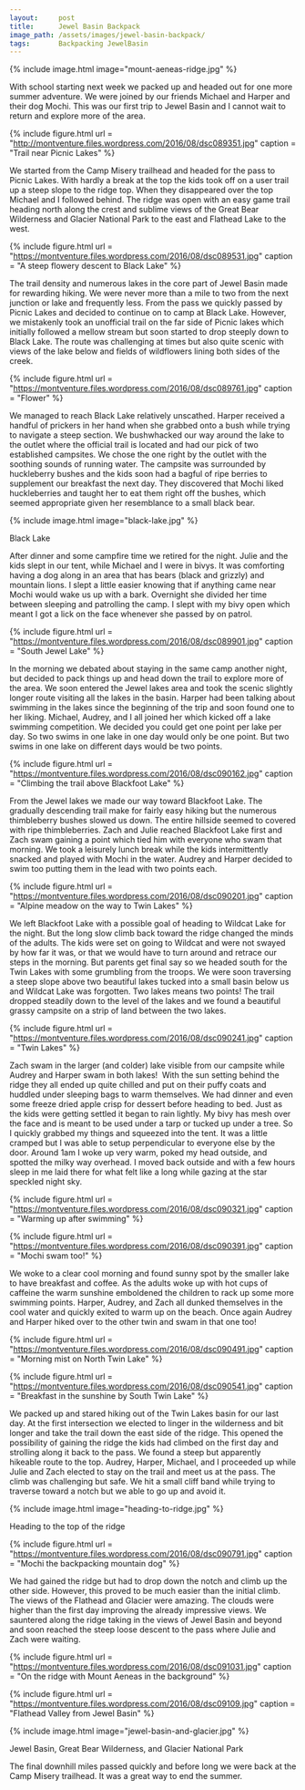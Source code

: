 ```yaml
---
layout:     post
title:      Jewel Basin Backpack
image_path: /assets/images/jewel-basin-backpack/
tags:       Backpacking JewelBasin
---
```

{% include image.html image="mount-aeneas-ridge.jpg" %}

With school starting next week we packed up and headed out for one more summer adventure. We were joined by our friends Michael and Harper and their dog Mochi. This was our first trip to Jewel Basin and I cannot wait to return and explore more of the area.

{% include figure.html
  url     = "http://montventure.files.wordpress.com/2016/08/dsc089351.jpg"
  caption = "Trail near Picnic Lakes"
%}

We started from the Camp Misery trailhead and headed for the pass to Picnic Lakes. With hardly a break at the top the kids took off on a user trail up a steep slope to the ridge top. When they disappeared over the top Michael and I followed behind. The ridge was open with an easy game trail heading north along the crest and sublime views of the Great Bear Wilderness and Glacier National Park to the east and Flathead Lake to the west.

{% include figure.html
  url     = "https://montventure.files.wordpress.com/2016/08/dsc089531.jpg"
  caption = "A steep flowery descent to Black Lake"
%}

The trail density and numerous lakes in the core part of Jewel Basin made for rewarding hiking. We were never more than a mile to two from the next junction or lake and frequently less. From the pass we quickly passed by Picnic Lakes and decided to continue on to camp at Black Lake. However, we mistakenly took an unofficial trail on the far side of Picnic lakes which initially followed a mellow stream but soon started to drop steeply down to Black Lake. The route was challenging at times but also quite scenic with views of the lake below and fields of wildflowers lining both sides of the creek.

{% include figure.html
  url     = "https://montventure.files.wordpress.com/2016/08/dsc089761.jpg"
  caption = "Flower"
%}

We managed to reach Black Lake relatively unscathed. Harper received a handful of prickers in her hand when she grabbed onto a bush while trying to navigate a steep section. We bushwhacked our way around the lake to the outlet where the official trail is located and had our pick of two established campsites. We chose the one right by the outlet with the soothing sounds of running water. The campsite was surrounded by huckleberry bushes and the kids soon had a bagful of ripe berries to supplement our breakfast the next day. They discovered that Mochi liked huckleberries and taught her to eat them right off the bushes, which seemed appropriate given her resemblance to a small black bear.

{% include image.html image="black-lake.jpg" %}
<figcaption class="figure-caption text-center">Black Lake</figcaption>

After dinner and some campfire time we retired for the night. Julie and the kids slept in our tent, while Michael and I were in bivys. It was comforting having a dog along in an area that has bears (black and grizzly) and mountain lions. I slept a little easier knowing that if anything came near Mochi would wake us up with a bark. Overnight she divided her time between sleeping and patrolling the camp. I slept with my bivy open which meant I got a lick on the face whenever she passed by on patrol.

{% include figure.html
  url     = "https://montventure.files.wordpress.com/2016/08/dsc089901.jpg"
  caption = "South Jewel Lake"
%}

In the morning we debated about staying in the same camp another night, but decided to pack things up and head down the trail to explore more of the area. We soon entered the Jewel lakes area and took the scenic slightly longer route visiting all the lakes in the basin. Harper had been talking about swimming in the lakes since the beginning of the trip and soon found one to her liking. Michael, Audrey, and I all joined her which kicked off a lake swimming competition. We decided you could get one point per lake per day. So two swims in one lake in one day would only be one point. But two swims in one lake on different days would be two points.

{% include figure.html
  url     = "https://montventure.files.wordpress.com/2016/08/dsc090162.jpg"
  caption = "Climbing the trail above Blackfoot Lake"
%}

From the Jewel lakes we made our way toward Blackfoot Lake. The gradually descending trail make for fairly easy hiking but the numerous thimbleberry bushes slowed us down. The entire hillside seemed to covered with ripe thimbleberries. Zach and Julie reached Blackfoot Lake first and Zach swam gaining a point which tied him with everyone who swam that morning. We took a leisurely lunch break while the kids intermittently snacked and played with Mochi in the water. Audrey and Harper decided to swim too putting them in the lead with two points each.

{% include figure.html
  url     = "https://montventure.files.wordpress.com/2016/08/dsc090201.jpg"
  caption = "Alpine meadow on the way to Twin Lakes"
%}

We left Blackfoot Lake with a possible goal of heading to Wildcat Lake for the night. But the long slow climb back toward the ridge changed the minds of the adults. The kids were set on going to Wildcat and were not swayed by how far it was, or that we would have to turn around and retrace our steps in the morning. But parents get final say so we headed south for the Twin Lakes with some grumbling from the troops. We were soon traversing a steep slope above two beautiful lakes tucked into a small basin below us and Wildcat Lake was forgotten. Two lakes means two points! The trail dropped steadily down to the level of the lakes and we found a beautiful grassy campsite on a strip of land between the two lakes.

{% include figure.html
  url     = "https://montventure.files.wordpress.com/2016/08/dsc090241.jpg"
  caption = "Twin Lakes"
%}

Zach swam in the larger (and colder) lake visible from our campsite while Audrey and Harper swam in both lakes!  With the sun setting behind the ridge they all ended up quite chilled and put on their puffy coats and huddled under sleeping bags to warm themselves. We had dinner and even some freeze dried apple crisp for dessert before heading to bed. Just as the kids were getting settled it began to rain lightly. My bivy has mesh over the face and is meant to be used under a tarp or tucked up under a tree. So I quickly grabbed my things and squeezed into the tent. It was a little cramped but I was able to setup perpendicular to everyone else by the door. Around 1am I woke up very warm, poked my head outside, and spotted the milky way overhead. I moved back outside and with a few hours sleep in me laid there for what felt like a long while gazing at the star speckled night sky.

{% include figure.html
  url     = "https://montventure.files.wordpress.com/2016/08/dsc090321.jpg"
  caption = "Warming up after swimming"
%}

{% include figure.html
  url     = "https://montventure.files.wordpress.com/2016/08/dsc090391.jpg"
  caption = "Mochi swam too!"
%}

We woke to a clear cool morning and found sunny spot by the smaller lake to have breakfast and coffee. As the adults woke up with hot cups of caffeine the warm sunshine emboldened the children to rack up some more swimming points. Harper, Audrey, and Zach all dunked themselves in the cool water and quickly exited to warm up on the beach. Once again Audrey and Harper hiked over to the other twin and swam in that one too!

{% include figure.html
  url     = "https://montventure.files.wordpress.com/2016/08/dsc090491.jpg"
  caption = "Morning mist on North Twin Lake"
%}

{% include figure.html
  url     = "https://montventure.files.wordpress.com/2016/08/dsc090541.jpg"
  caption = "Breakfast in the sunshine by South Twin Lake"
%}

We packed up and stared hiking out of the Twin Lakes basin for our last day. At the first intersection we elected to linger in the wilderness and bit longer and take the trail down the east side of the ridge. This opened the possibility of gaining the ridge the kids had climbed on the first day and strolling along it back to the pass. We found a steep but apparently hikeable route to the top. Audrey, Harper, Michael, and I proceeded up while Julie and Zach elected to stay on the trail and meet us at the pass. The climb was challenging but safe. We hit a small cliff band while trying to traverse toward a notch but we able to go up and avoid it.

{% include image.html image="heading-to-ridge.jpg" %}
<figcaption class="figure-caption text-center">Heading to the top of the ridge</figcaption>


{% include figure.html
  url     = "https://montventure.files.wordpress.com/2016/08/dsc090791.jpg"
  caption = "Mochi the backpacking mountain dog"
%}

We had gained the ridge but had to drop down the notch and climb up the other side. However, this proved to be much easier than the initial climb. The views of the Flathead and Glacier were amazing. The clouds were higher than the first day improving the already impressive views. We sauntered along the ridge taking in the views of Jewel Basin and beyond and soon reached the steep loose descent to the pass where Julie and Zach were waiting.

{% include figure.html
  url     = "https://montventure.files.wordpress.com/2016/08/dsc091031.jpg"
  caption = "On the ridge with Mount Aeneas in the background"
%}

{% include figure.html
  url     = "https://montventure.files.wordpress.com/2016/08/dsc09109.jpg"
  caption = "Flathead Valley from Jewel Basin"
%}

{% include image.html image="jewel-basin-and-glacier.jpg" %}
<figcaption class="figure-caption text-center">
  Jewel Basin, Great Bear Wilderness, and Glacier National Park
</figcaption>

The final downhill miles passed quickly and before long we were back at the Camp Misery trailhead. It was a great way to end the summer.
